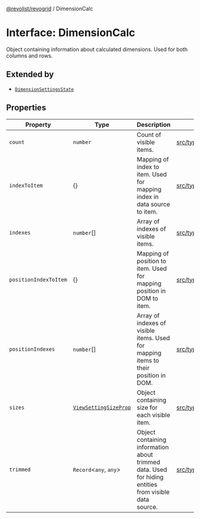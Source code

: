 [@revolist/revogrid](README.md) / DimensionCalc

# Interface: DimensionCalc

Object containing information about calculated dimensions.
Used for both columns and rows.

## Extended by

- [`DimensionSettingsState`](Interface.DimensionSettingsState.md)

## Properties

| Property | Type | Description | Defined in |
| ------ | ------ | ------ | ------ |
| `count` | `number` | Count of visible items. | [src/types/interfaces.ts:585](https://github.com/revolist/revogrid/blob/7441a116e7c14801fe05f009e2206ea7b70630f5/src/types/interfaces.ts#L585) |
| `indexToItem` | \{\} | Mapping of index to item. Used for mapping index in data source to item. | [src/types/interfaces.ts:608](https://github.com/revolist/revogrid/blob/7441a116e7c14801fe05f009e2206ea7b70630f5/src/types/interfaces.ts#L608) |
| `indexes` | `number`[] | Array of indexes of visible items. | [src/types/interfaces.ts:580](https://github.com/revolist/revogrid/blob/7441a116e7c14801fe05f009e2206ea7b70630f5/src/types/interfaces.ts#L580) |
| `positionIndexToItem` | \{\} | Mapping of position to item. Used for mapping position in DOM to item. | [src/types/interfaces.ts:597](https://github.com/revolist/revogrid/blob/7441a116e7c14801fe05f009e2206ea7b70630f5/src/types/interfaces.ts#L597) |
| `positionIndexes` | `number`[] | Array of indexes of visible items. Used for mapping items to their position in DOM. | [src/types/interfaces.ts:591](https://github.com/revolist/revogrid/blob/7441a116e7c14801fe05f009e2206ea7b70630f5/src/types/interfaces.ts#L591) |
| `sizes` | [`ViewSettingSizeProp`](TypeAlias.ViewSettingSizeProp.md) | Object containing size for each visible item. | [src/types/interfaces.ts:624](https://github.com/revolist/revogrid/blob/7441a116e7c14801fe05f009e2206ea7b70630f5/src/types/interfaces.ts#L624) |
| `trimmed` | `Record`\<`any`, `any`\> | Object containing information about trimmed data. Used for hiding entities from visible data source. | [src/types/interfaces.ts:619](https://github.com/revolist/revogrid/blob/7441a116e7c14801fe05f009e2206ea7b70630f5/src/types/interfaces.ts#L619) |
